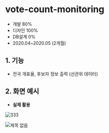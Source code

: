 # vote-count-monitoring

- 개발 80%
- 디자인 100%
- DB설계 0%
- 2020.04~2020.05 (2개월)

## 1. 기능

- 전국 개표율, 후보자 정보 출력 (선관위 데이터)

## 2. 화면 예시

* <b>실제 활용</b>

![333](https://user-images.githubusercontent.com/14077108/135882364-81c2405e-b295-45d2-bf81-dad890c8019e.png)

![제목 없음](https://user-images.githubusercontent.com/14077108/135881278-a38f4bde-2465-4ed3-ac81-79b8c8354113.png)
